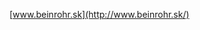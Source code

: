 <!-- Name: User/ErnestBeinrohr -->
<!-- Version: 2 -->
<!-- Last-Modified: 2005/11/15 13:19:10 -->
<!-- Author: werner -->


[www.beinrohr.sk](http://www.beinrohr.sk/)